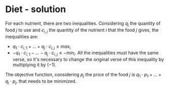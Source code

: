 # Diet - solution

For each nutrient, there are two inequalities. Considering $q_j$ the quantity of food $j$ to use and $c_{i, j}$ the quantity of the nutrient $i$ that the food $j$ gives, the inequalities are:
- $q_1 \cdot c_{i,1} + ... + q_j \cdot c_{i, j} \leq max_i$
- $-q_1 \cdot c_{i,1} - ... - q_j \cdot c_{i, j} \leq -min_i$. All the inequalities must have the same verse, so it's necessary to change the original verse of this inequality by multiplying it by $(-1)$.

The objective function, considering $p_j$ the price of the food $j$ is $q_1 \cdot p_1 + ... + q_j \cdot p_j$, that needs to be minimized.
